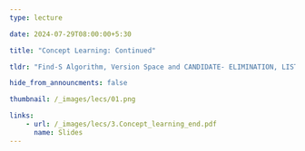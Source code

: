 ```yaml
---
type: lecture

date: 2024-07-29T08:00:00+5:30

title: "Concept Learning: Continued"

tldr: "Find-S Algorithm, Version Space and CANDIDATE- ELIMINATION, LIST-THEN-ELIMINATION Algorithm, Intro to Desicion Tree."

hide_from_announcments: false

thumbnail: /_images/lecs/01.png

links: 
    - url: /_images/lecs/3.Concept_learning_end.pdf
      name: Slides
---
```

